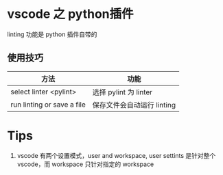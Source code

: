 # vscode 之 python插件

linting 功能是 python 插件自带的

## 使用技巧

方法 | 功能
--- | ----
select linter &lt;pylint> | 选择 pylint 为 linter
run linting or save a file | 保存文件会自动运行 linting

# Tips
1. vscode 有两个设置模式，user and workspace, user settints 是针对整个 vscode，而 workspace 只针对指定的 workspace

